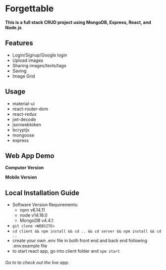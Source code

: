 # Forgettable
**This is a full stack CRUD project using MongoDB, Express, React, and Node.js**

## Features
- Login/Signup/Google login
- Upload images
- Sharing images/texts/tags
- Saving
- Image Grid

## Usage
- material-ui
- react-router-dom
- react-redux
- jwt-decode
- jsonwebtoken
- bcryptjs
- mongoose
- express


## Web App Demo
**Computer Version**


**Mobile Version**

## Local Installation Guide
- Software Version Requirements:
  - npm v6.14.11
  - node v14.16.0
  - MongoDB v4.4.1
- `git clone <WEBSITE>`
- `cd client && npm install && cd .. && cd server && npm install && cd ..`
- create your own .env file in both front end and back end following .env.example file
- to start react app, go into client folder and `npm start`

###### Go to <LINK> to check out the live app.





